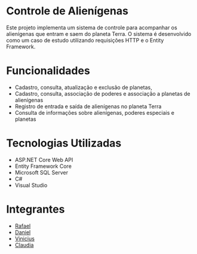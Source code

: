 # Controle de Alienígenas

Este projeto implementa um sistema de controle para acompanhar os alienígenas que entram e saem do planeta Terra. O sistema é desenvolvido como um caso de estudo utilizando requisições HTTP e o Entity Framework.

# Funcionalidades

- Cadastro, consulta, atualização e exclusão de planetas,
- Cadastro, consulta, associação de poderes e associação a planetas de alienígenas
- Registro de entrada e saída de alienígenas no planeta Terra
- Consulta de informações sobre alienígenas, poderes especiais e planetas

# Tecnologias Utilizadas

- ASP.NET Core Web API
- Entity Framework Core
- Microsoft SQL Server
- C#
- Visual Studio
  
# Integrantes

- [Rafael](https://github.com/RafaelRonchi)
- [Daniel](https://github.com/DanieAlves)
- [Vinicius](https://github.com/ViniciusHenriqueGrossert)
- [Claudia](https://github.com/corecl4ud)
